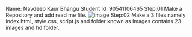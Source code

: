 Name: Navdeep Kaur Bhangu
Student Id: 90541106465
Step:01
Make a Repository and add read me file.
![image](https://github.com/user-attachments/assets/f00db914-3c8e-4c22-97ee-d85e6571ae41)
Step:02
Make a 3 files namely index.html, style.css, script.js and folder known as Images contains 23 images and hd folder.


